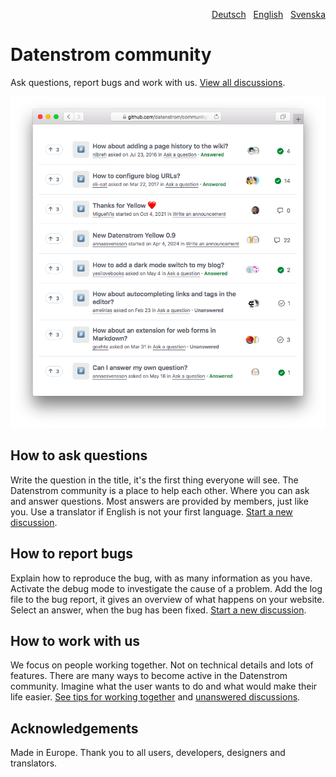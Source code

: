 <p align="right"><a href="README-de.md">Deutsch</a> &nbsp; <a href="README.md">English</a> &nbsp; <a href="README-sv.md">Svenska</a></p>

# Datenstrom community

Ask questions, report bugs and work with us. [View all discussions](https://github.com/datenstrom/community/discussions).

<p align="center"><img src="SCREENSHOT.png" alt="Screenshot"></p>

## How to ask questions

Write the question in the title, it's the first thing everyone will see. The Datenstrom community is a place to help each other. Where you can ask and answer questions. Most answers are provided by members, just like you. Use a translator if English is not your first language. [Start a new discussion](https://github.com/datenstrom/community/discussions/categories/ask-a-question).

## How to report bugs

Explain how to reproduce the bug, with as many information as you have. Activate the debug mode to investigate the cause of a problem. Add the log file to the bug report, it gives an overview of what happens on your website. Select an answer, when the bug has been fixed. [Start a new discussion](https://github.com/datenstrom/community/discussions/categories/report-a-bug).

## How to work with us

We focus on people working together. Not on technical details and lots of features. There are many ways to become active in the Datenstrom community. Imagine what the user wants to do and what would make their life easier. [See tips for working together](https://github.com/datenstrom/community/discussions/760) and [unanswered discussions](https://github.com/datenstrom/community/discussions?discussions_q=is%3Aunanswered+sort%3Adate_created).

## Acknowledgements

Made in Europe. Thank you to all users, developers, designers and translators.

